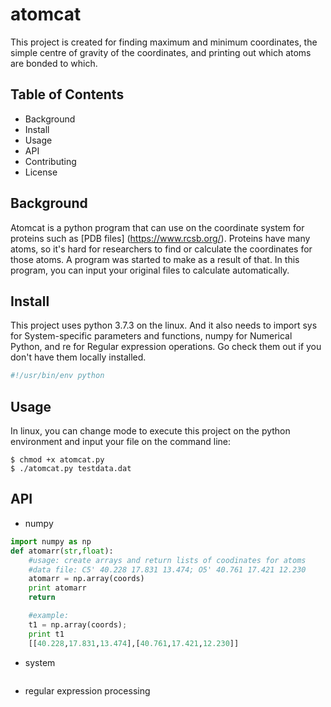 # atomcat
This project is created for finding maximum and minimum coordinates, the simple centre of gravity of the coordinates, and printing out which atoms are bonded to which.
## Table of Contents

- Background
- Install
- Usage
- API
- Contributing
- License

## Background

Atomcat is a python program that can use on the coordinate system for proteins such as [PDB files] (https://www.rcsb.org/). Proteins have many atoms, so it's hard for researchers to find or calculate the coordinates for those atoms. A program was started to make as a result of that. In this program, you can input your original files to calculate automatically. 

## Install

This project uses python 3.7.3 on the linux. And it also needs to import sys for System-specific parameters and functions, numpy for Numerical Python, and re for Regular expression operations. Go check them out if you don't have them locally installed.

```python
#!/usr/bin/env python
```

## Usage

In linux, you can change mode to execute this project on the python environment and input your file on the command line:

```
$ chmod +x atomcat.py
$ ./atomcat.py testdata.dat
```

## API

- numpy

```python
import numpy as np
def atomarr(str,float):
    #usage: create arrays and return lists of coodinates for atoms
    #data file: C5' 40.228 17.831 13.474; O5' 40.761 17.421 12.230
    atomarr = np.array(coords) 
    print atomarr
    return

    #example: 
    t1 = np.array(coords);
    print t1
    [[40.228,17.831,13.474],[40.761,17.421,12.230]]
```

- system

```python

```

- regular expression processing
```python

```
